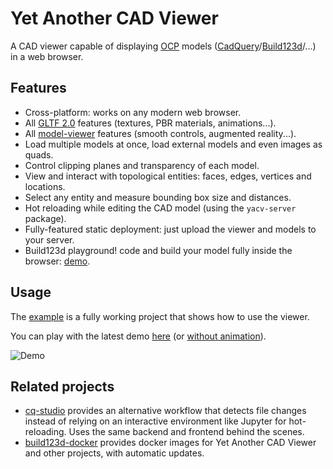 # Yet Another CAD Viewer

A CAD viewer capable of displaying [OCP](https://github.com/CadQuery/OCP)
models ([CadQuery](https://github.com/CadQuery/cadquery)/[Build123d](https://github.com/gumyr/build123d)/...)
in a web browser.

## Features

- Cross-platform: works on any modern web browser.
- All [GLTF 2.0](https://www.khronos.org/gltf/) features (textures, PBR materials, animations...).
- All [model-viewer](https://modelviewer.dev/) features (smooth controls, augmented reality...).
- Load multiple models at once, load external models and even images as quads.
- Control clipping planes and transparency of each model.
- View and interact with topological entities: faces, edges, vertices and locations.
- Select any entity and measure bounding box size and distances.
- Hot reloading while editing the CAD model (using the `yacv-server` package).
- Fully-featured static deployment: just upload the viewer and models to your server.
- Build123d playground! code and build your model fully inside the
  browser: [demo](https://yeicor-3d.github.io/yet-another-cad-viewer/#pg_code_url=https://raw.githubusercontent.com/gumyr/build123d/refs/heads/dev/examples/toy_truck.py).

## Usage

The [example](example) is a fully working project that shows how to use the viewer.

You can play with the latest
demo [here](https://yeicor-3d.github.io/yet-another-cad-viewer/?preload=logo.glb&preload=logo_hl.glb&preload=fox.glb&preload=img.jpg.glb&preload=location.glb)
(or
[without animation](https://yeicor-3d.github.io/yet-another-cad-viewer/?autoplay=false&preload=logo.glb&preload=logo_hl.glb&preload=fox.glb&preload=img.jpg.glb&preload=location.glb)).

![Demo](assets/screenshot.png)

## Related projects

- [cq-studio](https://github.com/ccazabon/cq-studio) provides an alternative workflow that detects file changes instead
  of relying on an interactive environment like Jupyter for hot-reloading.
  Uses the same backend and frontend behind the scenes.
- [build123d-docker](https://github.com/derhuerst/build123d-docker/pkgs/container/build123d) provides docker images for
  Yet Another CAD Viewer and other projects, with automatic updates.
